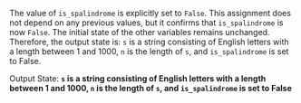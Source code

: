 The value of `is_spalindrome` is explicitly set to `False`. This assignment does not depend on any previous values, but it confirms that `is_spalindrome` is now `False`. The initial state of the other variables remains unchanged. Therefore, the output state is: `s` is a string consisting of English letters with a length between 1 and 1000, `n` is the length of `s`, and `is_spalindrome` is set to False.

Output State: **`s` is a string consisting of English letters with a length between 1 and 1000, `n` is the length of `s`, and `is_spalindrome` is set to False**